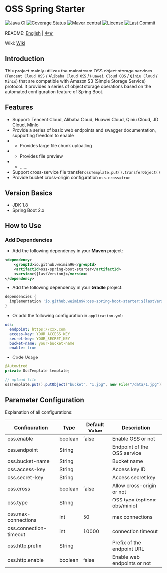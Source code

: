 # OSS Spring Starter

[![Java CI](https://github.com/weimin96/oss-spring-boot-starter/actions/workflows/ci.yml/badge.svg)](https://github.com/weimin96/oss-spring-boot-starter/actions/workflows/ci.yml)
[![Coverage Status](https://coveralls.io/repos/github/weimin96/oss-spring-boot-starter/badge.svg?branch=main)](https://coveralls.io/github/weimin96/oss-spring-boot-starter?branch=main)
[![Maven central](https://maven-badges.herokuapp.com/maven-central/io.github.weimin96/oss-spring-boot-starter/badge.svg)](https://maven-badges.herokuapp.com/maven-central/io.github.weimin96/oss-spring-boot-starter)
[![License](https://img.shields.io/:license-apache-brightgreen.svg)](https://www.apache.org/licenses/LICENSE-2.0.html)
[![Last Commit](https://img.shields.io/github/last-commit/weimin96/oss-spring-boot-starter.svg)](https://github.com/weimin96/oss-spring-boot-starter)




README: [English](README.md) | [中文](README-zh-CN.md)

Wiki: [Wiki](https://github.com/weimin96/oss-spring-boot-starter/wiki)

## Introduction

This project mainly utilizes the mainstream OSS object storage services (`Tencent Cloud OSS` / `Alibaba Cloud OSS` / `Huawei Cloud OBS` / `Qiniu Cloud` / `MinIo`) that are compatible with Amazon S3 (Simple Storage Service) protocol. It provides a series of object storage operations based on the automated configuration feature of Spring Boot.

## Features

- Support: Tencent Cloud, Alibaba Cloud, Huawei Cloud, Qiniu Cloud, JD Cloud, MinIo
- Provide a series of basic web endpoints and swagger documentation, supporting freedom to enable
- - Provides large file chunk uploading
- - Provides file preview
- - ......
- Support cross-service file transfer `ossTemplate.put().transferObject()`
- Provide bucket cross-origin configuration `oss.cross=true`

## Version Basics

- JDK 1.8
- Spring Boot 2.x

## How to Use

### Add Dependencies

- Add the following dependency in your **Maven** project:

```xml
<dependency>
    <groupId>io.github.weimin96</groupId>
    <artifactId>oss-spring-boot-starter</artifactId>
    <version>${lastVersion}</version>
</dependency>
```

- Add the following dependency in your **Gradle** project:

```gradle
dependencies {
  implementation 'io.github.weimin96:oss-spring-boot-starter:${lastVersion}'
}
```

- Or add the following configuration in `application.yml`:
```yaml
oss:
  endpoint: https://xxx.com
  access-key: YOUR_ACCESS_KEY
  secret-key: YOUR_SECRET_KEY
  bucket-name: your-bucket-name
  enable: true
```

- Code Usage

```java
@Autowired
private OssTemplate template;

// upload file
ossTemplate.put().putObject("bucket", "1.jpg", new File("/data/1.jpg"));
```

## Parameter Configuration

Explanation of all configurations:

| Configuration        | Type     | Default Value | Description                  |
|----------------------|----------|---------------|------------------------------|
| oss.enable           | boolean  | false         | Enable OSS or not            |
| oss.endpoint         | String   |               | Endpoint of the OSS service  |
| oss.bucket-name      | String   |               | Bucket name                  |
| oss.access-key       | String   |               | Access key ID                |
| oss.secret-key       | String   |               | Access secret key            |
| oss.cross            | boolean  | false         | Allow cross-origin or not    |
| oss.type             | String   |               | OSS type (options: obs/minio) |
| oss.max-connections       | int   |    50    | max connections              |
| oss.connection-timeout        | int   |   10000     | connection timeout      |
| oss.http.prefix      | String   |               | Prefix of the endpoint URL   |
| oss.http.enable      | boolean  | false         | Enable web endpoints or not  |



